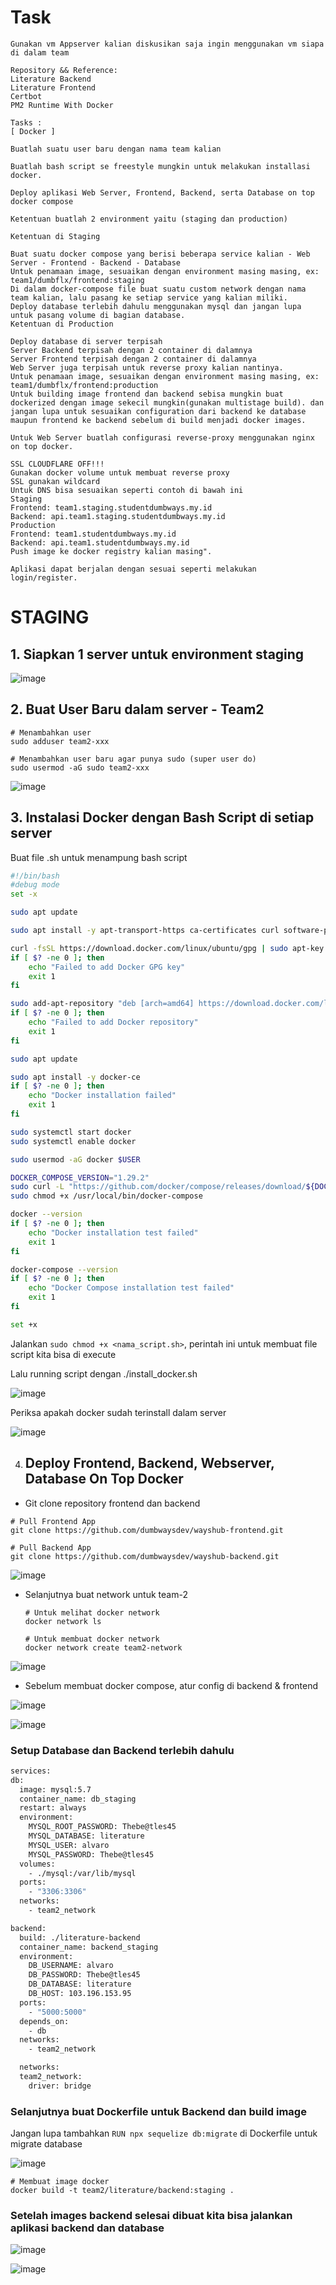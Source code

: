 # Task

```
Gunakan vm Appserver kalian diskusikan saja ingin menggunakan vm siapa di dalam team

Repository && Reference:
Literature Backend
Literature Frontend
Certbot
PM2 Runtime With Docker

Tasks :
[ Docker ]

Buatlah suatu user baru dengan nama team kalian

Buatlah bash script se freestyle mungkin untuk melakukan installasi docker.

Deploy aplikasi Web Server, Frontend, Backend, serta Database on top docker compose

Ketentuan buatlah 2 environment yaitu (staging dan production)

Ketentuan di Staging

Buat suatu docker compose yang berisi beberapa service kalian - Web Server - Frontend - Backend - Database
Untuk penamaan image, sesuaikan dengan environment masing masing, ex: team1/dumbflx/frontend:staging
Di dalam docker-compose file buat suatu custom network dengan nama team kalian, lalu pasang ke setiap service yang kalian miliki.
Deploy database terlebih dahulu menggunakan mysql dan jangan lupa untuk pasang volume di bagian database.
Ketentuan di Production

Deploy database di server terpisah
Server Backend terpisah dengan 2 container di dalamnya
Server Frontend terpisah dengan 2 container di dalamnya
Web Server juga terpisah untuk reverse proxy kalian nantinya.
Untuk penamaan image, sesuaikan dengan environment masing masing, ex: team1/dumbflx/frontend:production
Untuk building image frontend dan backend sebisa mungkin buat dockerized dengan image sekecil mungkin(gunakan multistage build). dan jangan lupa untuk sesuaikan configuration dari backend ke database maupun frontend ke backend sebelum di build menjadi docker images.

Untuk Web Server buatlah configurasi reverse-proxy menggunakan nginx on top docker.

SSL CLOUDFLARE OFF!!!
Gunakan docker volume untuk membuat reverse proxy
SSL gunakan wildcard
Untuk DNS bisa sesuaikan seperti contoh di bawah ini
Staging
Frontend: team1.staging.studentdumbways.my.id
Backend: api.team1.staging.studentdumbways.my.id
Production
Frontend: team1.studentdumbways.my.id
Backend: api.team1.studentdumbways.my.id
Push image ke docker registry kalian masing".

Aplikasi dapat berjalan dengan sesuai seperti melakukan login/register.
```

# STAGING

## 1. Siapkan 1 server untuk environment staging

![image](https://github.com/user-attachments/assets/f8f4f86c-a045-4f64-9824-346db9aabc1c)

## 2. Buat User Baru dalam server - Team2

```
# Menambahkan user
sudo adduser team2-xxx

# Menambahkan user baru agar punya sudo (super user do)
sudo usermod -aG sudo team2-xxx

```

![image](https://github.com/user-attachments/assets/2d8a3b0f-c1f3-4f13-8fbb-b596cb1b011d)


## 3. Instalasi Docker dengan Bash Script di setiap server

Buat file .sh untuk menampung bash script
```bash
#!/bin/bash
#debug mode
set -x

sudo apt update

sudo apt install -y apt-transport-https ca-certificates curl software-properties-common

curl -fsSL https://download.docker.com/linux/ubuntu/gpg | sudo apt-key add -
if [ $? -ne 0 ]; then
    echo "Failed to add Docker GPG key"
    exit 1
fi

sudo add-apt-repository "deb [arch=amd64] https://download.docker.com/linux/ubuntu $(lsb_release -cs) stable"
if [ $? -ne 0 ]; then
    echo "Failed to add Docker repository"
    exit 1
fi

sudo apt update

sudo apt install -y docker-ce
if [ $? -ne 0 ]; then
    echo "Docker installation failed"
    exit 1
fi

sudo systemctl start docker
sudo systemctl enable docker

sudo usermod -aG docker $USER

DOCKER_COMPOSE_VERSION="1.29.2"
sudo curl -L "https://github.com/docker/compose/releases/download/${DOCKER_COMPOSE_VERSION}/docker-compose-$(uname -s)-$(uname -m)" -o /usr/local/bin/docker-compose
sudo chmod +x /usr/local/bin/docker-compose

docker --version
if [ $? -ne 0 ]; then
    echo "Docker installation test failed"
    exit 1
fi

docker-compose --version
if [ $? -ne 0 ]; then
    echo "Docker Compose installation test failed"
    exit 1
fi

set +x
```

Jalankan `sudo chmod +x <nama_script.sh>`, perintah ini untuk membuat file script kita bisa di execute

Lalu running script dengan ./install_docker.sh

![image](https://github.com/user-attachments/assets/a5635a22-22c2-4e8e-8eef-200ae0e1ac92)

Periksa apakah docker sudah terinstall dalam server

![image](https://github.com/user-attachments/assets/1ab60898-ce16-4cef-9e98-ebb078f0cacb)

4. ## Deploy Frontend, Backend, Webserver, Database On Top Docker

- Git clone repository frontend dan backend
```
# Pull Frontend App
git clone https://github.com/dumbwaysdev/wayshub-frontend.git

# Pull Backend App
git clone https://github.com/dumbwaysdev/wayshub-backend.git

```

![image](https://github.com/user-attachments/assets/70e4cd7e-9ec5-47dd-9806-4e011e3f5e5e)

- Selanjutnya buat network untuk team-2
  ```
  # Untuk melihat docker network
  docker network ls

  # Untuk membuat docker network
  docker network create team2-network
  ```

![image](https://github.com/user-attachments/assets/99ee8b7c-66d6-4323-8a44-664ae7c94e41)

- Sebelum membuat docker compose, atur config di backend & frontend

![image](https://github.com/user-attachments/assets/7ebc8e62-561f-4175-ac63-d9ba068a12dc)

![image](https://github.com/user-attachments/assets/d41cdf4f-3b2d-4e3c-b71f-cd6b249c3298)

### Setup Database dan Backend terlebih dahulu
  ```dockerfile
services:
  db:
    image: mysql:5.7
    container_name: db_staging
    restart: always
    environment:
      MYSQL_ROOT_PASSWORD: Thebe@tles45
      MYSQL_DATABASE: literature
      MYSQL_USER: alvaro
      MYSQL_PASSWORD: Thebe@tles45
    volumes:
      - ./mysql:/var/lib/mysql
    ports:
      - "3306:3306"
    networks:
      - team2_network

  backend:
    build: ./literature-backend
    container_name: backend_staging
    environment:
      DB_USERNAME: alvaro
      DB_PASSWORD: Thebe@tles45
      DB_DATABASE: literature
      DB_HOST: 103.196.153.95
    ports:
      - "5000:5000"
    depends_on:
      - db
    networks:
      - team2_network

    networks:
    team2_network:
      driver: bridge
  ```

### Selanjutnya buat Dockerfile untuk Backend dan build image
  
  Jangan lupa tambahkan  `RUN npx sequelize db:migrate` di Dockerfile untuk migrate database

  ![image](https://github.com/user-attachments/assets/fd68e1e8-8fa3-4110-b444-badaf34f006e)

  ```
  # Membuat image docker
  docker build -t team2/literature/backend:staging .
  ```

### Setelah images backend selesai dibuat kita bisa jalankan aplikasi backend dan database

![image](https://github.com/user-attachments/assets/63d05196-fc8f-42c3-8604-f9c31872d4fe)

![image](https://github.com/user-attachments/assets/ba70a489-6d4c-4572-99a4-f42f84e2418e)

  

